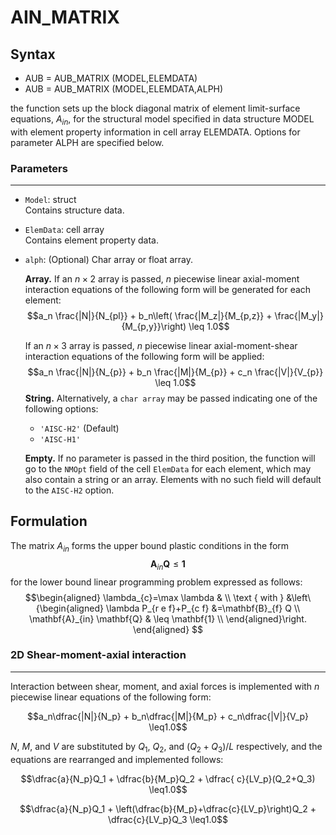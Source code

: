 # AIN_MATRIX  

## Syntax

- AUB = AUB_MATRIX (MODEL,ELEMDATA)
- AUB = AUB_MATRIX (MODEL,ELEMDATA,ALPH)

the function sets up the block diagonal matrix of element limit-surface equations, $A_{in}$, for the structural model specified in data structure MODEL with element property information in cell array ELEMDATA. Options for parameter ALPH are specified below.

### Parameters

--------------------

- `Model`: struct\
  Contains structure data.

- `ElemData`: cell array\
  Contains element property data.

- `alph`: (Optional) Char array or float array.

   **Array.**
   If an $n \times 2$ array is passed, $n$ piecewise linear axial-moment interaction equations of the following form will be generated for each element:
   $$a_n \frac{|N|}{N_{pl}} + b_n\left( \frac{|M_z|}{M_{p,z}} + \frac{|M_y|}{M_{p,y}}\right)  \leq 1.0$$

   If an $n \times 3$ array is passed, $n$ piecewise linear axial-moment-shear interaction equations of the following form will be applied:
   $$a_n \frac{|N|}{N_{p}} + b_n \frac{|M|}{M_{p}} + c_n \frac{|V|}{V_{p}} \leq 1.0$$
   **String.**
   Alternatively, a `char array` may be passed indicating one of the following options:

   - `'AISC-H2'` (Default)
   - `'AISC-H1'`

   **Empty.**
   If no parameter is passed in the third position, the function will go to the `NMOpt` field of the cell `ElemData` for each element, which may also contain a string or an array. Elements with no such field will default to the `AISC-H2` option.

## Formulation

The matrix $A_{in}$ forms the upper bound plastic conditions in the form
   $$\mathbf{A}_{in} \mathbf{Q} \leq \mathbf{1}$$
for the lower bound linear programming problem expressed as follows:
$$\begin{aligned}
\lambda_{c}=\max \lambda & \\
\text { with } &\left\{\begin{aligned}
\lambda P_{r e f}+P_{c f} &=\mathbf{B}_{f} Q \\
\mathbf{A}_{in} \mathbf{Q} & \leq \mathbf{1} \\
\end{aligned}\right.
\end{aligned}
$$

### 2D Shear-moment-axial interaction
-----------------------------

Interaction between shear, moment, and axial forces is implemented with $n$ piecewise linear equations of the following form:

$$a_n\dfrac{|N|}{N_p} + b_n\dfrac{|M|}{M_p} + c_n\dfrac{|V|}{V_p} \leq1.0$$

$N$, $M$, and $V$ are substituted by $Q_1$, $Q_2$, and $(Q_2 +Q_3)/L$ respectively, and the equations are rearranged and implemented follows:

$$\dfrac{a}{N_p}Q_1 + \dfrac{b}{M_p}Q_2 + \dfrac{ c}{LV_p}(Q_2+Q_3) \leq1.0$$

$$\dfrac{a}{N_p}Q_1 + \left(\dfrac{b}{M_p}+\dfrac{c}{LV_p}\right)Q_2 + \dfrac{c}{LV_p}Q_3 \leq1.0$$
